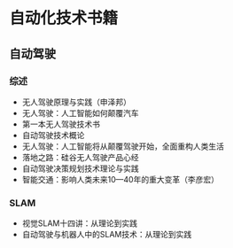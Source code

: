 # 自动化技术书籍

## 自动驾驶

### 综述

- 无人驾驶原理与实践（申泽邦）
- 无人驾驶：人工智能如何颠覆汽车
- 第一本无人驾驶技术书
- 自动驾驶技术概论
- 无人驾驶：人工智能将从颠覆驾驶开始，全面重构人类生活
- 落地之路：硅谷无人驾驶产品心经
- 自动驾驶决策规划技术理论与实践
- 智能交通：影响人类未来10—40年的重大变革（李彦宏）

### SLAM

- 视觉SLAM十四讲：从理论到实践
- 自动驾驶与机器人中的SLAM技术：从理论到实践

